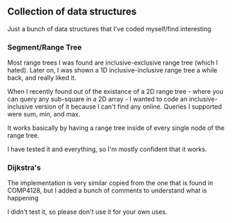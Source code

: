 ## Collection of data structures
Just a bunch of data structures that I've coded myself/find interesting

### Segment/Range Tree
Most range trees I was found are inclusive-exclusive range tree (which I hated). Later on, I was shown a 1D inclusive-inclusive range tree a while back, and really liked it.

When I recently found out of the existance of a 2D range tree - where you can query any sub-square in a 2D array - I wanted to code an inclusive-inclusive version of it because I can't find any online. Queries I supported were sum, min, and max.

It works basically by having a range tree inside of every single node of the range tree.

I have tested it and everything, so I'm mostly confident that it works.


### Dijkstra's
The implementation is very similar copied from the one that is found in COMP4128, but I added a bunch of comments to understand what is happening

I didn't test it, so please don't use it for your own uses.